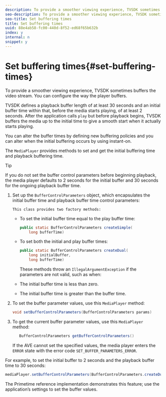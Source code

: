 ```yaml
---
description: To provide a smoother viewing experience, TVSDK sometimes buffers the video stream. You can configure the way the player buffers.
seo-description: To provide a smoother viewing experience, TVSDK sometimes buffers the video stream. You can configure the way the player buffers.
seo-title: Set buffering times
title: Set buffering times
uuid: 88e4ab58-fc00-440d-8f52-ed68f65b632b
index: y
internal: n
snippet: y
---
```


# Set buffering times{#set-buffering-times}

To provide a smoother viewing experience, TVSDK sometimes buffers the video stream. You can configure the way the player buffers.

TVSDK defines a playback buffer length of at least 30 seconds and an initial buffer time within that, before the media starts playing, of at least 2 seconds. After the application calls `play` but before playback begins, TVSDK buffers the media up to the initial time to give a smooth start when it actually starts playing.

You can alter the buffer times by defining new buffering policies and you can alter when the initial buffering occurs by using instant-on.

The `MediaPlayer` provides methods to set and get the initial buffering time and playback buffering time.

>[!TIP]
>
>If you do not set the buffer control parameters before beginning playback, the media player defaults to 2 seconds for the initial buffer and 30 seconds for the ongoing playback buffer time.

1. Set up the `BufferControlParameters` object, which encapsulates the initial buffer time and playback buffer time control parameters:

       This class provides two factory methods:

    * To set the initial buffer time equal to the play buffer time:     
    
      ```java    
      public static BufferControlParameters createSimple( 
          long bufferTime)
      ```    
    
    * To set both the initial and play buffer times:     
    
      ```java    
      public static BufferControlParameters createDual( 
          long initialBuffer,   
          long bufferTime)
      ```

       These methods throw an `IllegalArgumentException` if the parameters are not valid, such as when:

    * The initial buffer time is less than zero. 
    * The initial buffer time is greater than the buffer time.

1. To set the buffer parameter values, use this `MediaPlayer` method:

   ```java
   void setBufferControlParameters(BufferControlParameters params)
   ```

1. To get the current buffer parameter values, use this `MediaPlayer` method:

   ```java
      BufferControlParameters getBufferControlParameters()  
   
   ```

   If the AVE cannot set the specified values, the media player enters the `ERROR` state with the error code `SET_BUFFER_PARAMETERS_ERROR`.

<a id="example_B5C5004188574D8D8AB8525742767280"></a>

For example, to set the initial buffer to 2 seconds and the playback buffer time to 30 seconds:

```java
mediaPlayer.setBufferControlParameters(BufferControlParameters.createDual(2000, 30000));
```

The Primetime reference implementation demonstrates this feature; use the application’s settings to set the buffer values. 
